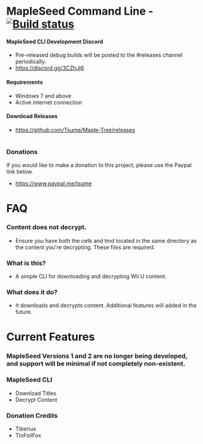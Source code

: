 # MapleSeed Command Line - [![Build status](https://ci.appveyor.com/api/projects/status/d1kt2vhaj0so8pc8?svg=true)](https://ci.appveyor.com/project/Tsume/maple-tree)


#### MapleSeed CLI Development Discord
- Pre-released debug builds will be posted to the #releases channel periodically.
- https://discord.gg/3CZhJj6

#### Requirements
- Windows 7 and above
- Active internet connection

#### Download Releases
- https://github.com/Tsume/Maple-Tree/releases
# 
### Donations
If you would like to make a donation to this project, please use the Paypal link below.
- https://www.paypal.me/tsume
# 
# FAQ

### Content does not decrypt.
- Ensure you have both the cetk and tmd located in the same directory as the content you're decrypting. These files are required.

### What is this?
- A simple CLI for downloading and decrypting Wii U content.

### What does it do?
- It downloads and decrypts content. Additional features will added in the future.

# 
# Current Features
### MapleSeed Versions 1 and 2 are no longer being developed, and support will be minimal if not completely non-existent.

### MapleSeed CLI
- Download Titles
- Decrypt Content

### Donation Credits
 - Tiberius
 - TinFoilFox
